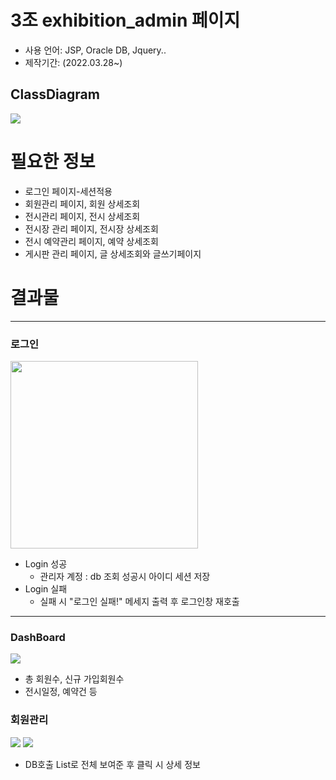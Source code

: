 # 3조 exhibition_admin 페이지
* 사용 언어: JSP, Oracle DB, Jquery..
* 제작기간: (2022.03.28~)

## ClassDiagram
<img src="https://user-images.githubusercontent.com/93374409/163676590-f85c0068-d2ae-4eca-92a7-9328433905c1.png"/>



# 필요한 정보 
* 로그인 페이지-세션적용
* 회원관리 페이지, 회원 상세조회
* 전시관리 페이지, 전시 상세조회
* 전시장 관리 페이지, 전시장 상세조회
* 전시 예약관리 페이지, 예약 상세조회
* 게시판 관리 페이지, 글 상세조회와 글쓰기페이지 
 
# 결과물
-------------------
### 로그인
<img src="https://user-images.githubusercontent.com/93374409/163676765-9d10f7df-4c16-4e24-bc09-054ce2aad4ef.PNG" width="300" height=auto/>

* Login 성공
    * 관리자 계정 : db 조회 성공시 아이디 세션 저장
* Login 실패
    * 실패 시 "로그인 실패!" 메세지 출력 후 로그인창 재호출

-------------------
### DashBoard
<img src="https://user-images.githubusercontent.com/93374409/163676454-48369b71-9de9-4560-bcf2-5aef1ff588fe.PNG"/>

* 총 회원수, 신규 가입회원수
* 전시일정, 예약건 등

### 회원관리
<img src="https://user-images.githubusercontent.com/93374409/163676878-751d8dee-6c4a-4549-96f4-293be7d1d1ac.PNG"/>
<img src="https://user-images.githubusercontent.com/93374409/163676970-c546778a-5ba9-46fd-998b-9c7d08270973.PNG"/>

* DB호출 List로 전체 보여준 후 클릭 시 상세 정보 

